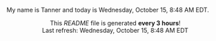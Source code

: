My name is Tanner and today is Wednesday, October 15, 8:48 AM EDT.

<p align="center">This <i>README</i> file is generated <b>every 3 hours</b>!</br>Last refresh: Wednesday, October 15, 8:48 AM EDT<br /></p>
